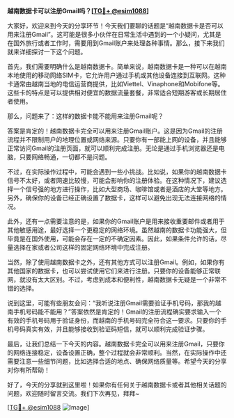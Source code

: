 **越南数据卡可以注册Gmail吗？[[TG💪+ @esim1088](https://t.me/s/esim1088)]**

大家好，欢迎来到今天的分享环节！今天我们要聊的话题是“越南数据卡是否可以用来注册Gmail”。这可能是很多小伙伴在日常生活中遇到的一个小疑问，尤其是在国外旅行或者工作时，需要用到Gmail账户来处理各种事情。那么，接下来我们就来详细探讨一下这个问题。

首先，我们需要明确什么是越南数据卡。简单来说，越南数据卡是一种可以在越南本地使用的移动网络SIM卡，它允许用户通过手机或其他设备连接到互联网。这种卡通常由越南当地的电信运营商提供，比如Viettel、Vinaphone和Mobifone等。这些卡的特点是可以提供相对便宜的数据流量套餐，非常适合短期游客或长期居住者使用。

那么，问题来了：这样的数据卡能不能用来注册Gmail呢？

答案是肯定的！越南数据卡完全可以用来注册Gmail账户。这是因为Gmail的注册流程并不限制用户的地理位置或网络来源。只要你有一部能上网的设备，并且能够正常访问Gmail的注册页面，就可以顺利完成注册。无论是通过手机浏览器还是电脑，只要网络畅通，一切都不是问题。

不过，在实际操作过程中，可能会遇到一些小挑战。比如说，如果你的越南数据卡信号不太好，或者网速比较慢，可能会影响你的注册体验。在这种情况下，建议选择一个信号强的地方进行操作，比如大型商场、咖啡馆或者是酒店的大堂等地方。另外，确保你的设备已经正确设置了数据卡，这样可以避免出现无法连接网络的情况。

此外，还有一点需要注意的是，如果你的Gmail账户是用来接收重要邮件或者用于其他敏感用途，最好选择一个更稳定的网络环境。虽然越南的数据卡功能强大，但毕竟是在国外使用，可能会存在一定的不确定因素。因此，如果条件允许的话，尽量选择在家或者公司这样的固定网络环境中完成注册。

当然，除了使用越南数据卡之外，还有其他方式可以注册Gmail。例如，如果你有其他国家的数据卡，也可以尝试使用它们来进行注册。只要你的设备能够正常联网，就没有太大区别。不过，考虑到成本和便利性，越南数据卡无疑是一个非常不错的选择。

说到这里，可能有些朋友会问：“我听说注册Gmail需要验证手机号码，那我的越南手机号码能不能用？”答案依然是肯定的！Gmail的注册流程确实要求输入一个有效的手机号码用于验证身份，而越南的手机号码完全符合这一要求。只要你的手机号码真实有效，并且能够接收到验证码短信，就可以顺利完成验证步骤。

最后，让我们总结一下今天的内容。越南数据卡完全可以用来注册Gmail，只要你的网络连接稳定，设备设置正确，整个过程就会非常顺利。当然，在实际操作中还需要注意一些细节问题，比如选择合适的地点、确保网络质量等。希望今天的分享对你有所帮助！

好了，今天的分享就到这里啦！如果你有任何关于越南数据卡或者其他相关话题的问题，欢迎随时留言交流。我们下次再见，拜拜~ 

[[TG💪+ @esim1088](https://t.me/s/esim1088) ![Image](https://i.postimg.cc/4NQfJmqS/Snipaste-2025-05-13-00-14-12.png)]